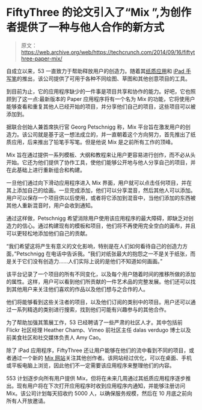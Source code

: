 # FiftyThree 的论文引入了“Mix ”,为创作者提供了一种与他人合作的新方式 

> 原文：<https://web.archive.org/web/https://techcrunch.com/2014/09/16/fiftythree-paper-mix/>

自成立以来，53 一直致力于帮助释放用户的创造力。随着其[纸质应用](https://web.archive.org/web/20221130213609/http://www.fiftythree.com/paper)和 [iPad 手写笔](https://web.archive.org/web/20221130213609/https://beta.techcrunch.com/2013/11/19/fiftythree-pencil/)的推出，该公司提供了可用于各种不同绘图、草图和其他创意项目的工具。

到目前为止，它的应用程序缺少的一件事是项目共享和协作的能力。好吧，它也照顾到了这一点:最新版本的 Paper 应用程序将有一个名为 Mix 的功能，它将使用户能够查看和重复其他人已经开始的项目，并分享他们自己的项目，这些项目可以被添加到。

据联合创始人兼首席执行官 Georg Petschnigg 称，Mix 平台旨在激发用户的创造力。该公司就是基于这一想法成立的，并一直朝着这个方向努力，首先推出了纸质应用，后来推出了铅笔手写笔。但是他说 Mix 是之前所有工作的顶峰。

Mix 旨在通过提供一系列模板、大纲和教程来让用户更容易进行创作，而不必从头开始。它还为他们提供了协作工具，使他们能够公开地与他人分享自己的项目，并在此基础上进行重新组合和构建。

一旦他们通过向下滑动应用程序进入 Mix 界面，用户就可以点击任何项目，并在其上添加自己的绘画。一旦完成添加，他们可以分享混音，然后其他人可以添加。用户可以保存一个项目供以后使用，或者将它添加到混音中，当他们添加的东西被其他人重新混音时，用户会收到通知。

通过这样做，Petschnigg 希望消除用户使用该应用程序的最大障碍，即缺乏对创造力的信心。通过构建现有的模板和项目，他们将不再使用完全空白的画布，并且可以更轻松地添加他们自己的贡献。

“我们希望这将产生有意义的文化影响，特别是在人们如何看待自己的创造力方面，”Petschnigg 在电话中告诉我。“我们对纸张最大的抱怨之一不是关于纸张，而是关于它们没有创造力……人们实际上说的是他们不知道如何画画。”

该平台记录了一个项目的所有不同变化，以及每个用户随着时间的推移所做的添加的属性。这样，用户可以看到他们所贡献的一件艺术品的完整发展。他们还可以找到其他用户来关注他们喜欢的作品以及他们想与之合作的人。

他们将能够看到这些关注者的项目，以及他们订阅的类别中的项目。用户还可以通过一系列精选的类别进行搜索，找到他们可能有兴趣参与的其他合作。

为了帮助加强其策展工作，53 已经聘请了一些严肃的社区人才。其中包括前 Flickr 社区经理 Heather Champ、Vimeo 前社区主任 dalas verdugo 博士以及前美食社区和社交媒体负责人 Amy Cao。

除了 iPad 应用程序，FiftyThree 还让用户能够在他们的流中看到不同的项目，或者通过一个新的 [Mix 网站](https://web.archive.org/web/20221130213609/https://mix.fiftythree.com/)关注其他创作者。该网站经过优化，可以在桌面、手机或平板电脑上浏览，因此他们不一定需要该应用程序来整理他们的内容。

553 计划逐步向所有用户提供 Mix，但将在未来几周通过其纸质应用程序逐步推出。现有用户将在下次打开应用程序时收到应用程序内通知，并能够注册访问 Mix。该公司计划每天招收约 5000 人，以确保服务规模，然后在 10 月底之前向所有人开放邀请。